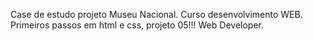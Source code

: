 Case de estudo projeto Museu Nacional. Curso desenvolvimento WEB. Primeiros passos em html e css, projeto 05!!! Web Developer.